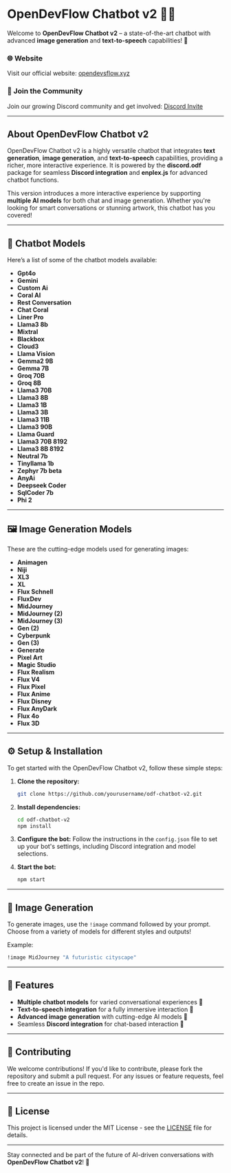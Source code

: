 
# OpenDevFlow Chatbot v2 🤖✨

Welcome to **OpenDevFlow Chatbot v2** – a state-of-the-art chatbot with advanced **image generation** and **text-to-speech** capabilities! 🚀

### 🌐 Website
Visit our official website: [opendevsflow.xyz](https://opendevsflow.xyz)

### 💬 Join the Community
Join our growing Discord community and get involved: [Discord Invite](https://discord.gg/a2c3QTWkuk)

---

## About OpenDevFlow Chatbot v2

OpenDevFlow Chatbot v2 is a highly versatile chatbot that integrates **text generation**, **image generation**, and **text-to-speech** capabilities, providing a richer, more interactive experience. It is powered by the **discord.odf** package for seamless **Discord integration** and **enplex.js** for advanced chatbot functions. 

This version introduces a more interactive experience by supporting **multiple AI models** for both chat and image generation. Whether you're looking for smart conversations or stunning artwork, this chatbot has you covered!

---

## 🧠 Chatbot Models

Here’s a list of some of the chatbot models available:

- **Gpt4o**
- **Gemini**
- **Custom Ai**
- **Coral AI**
- **Rest Conversation**
- **Chat Coral**
- **Liner Pro**
- **Llama3 8b**
- **Mixtral**
- **Blackbox**
- **Cloud3**
- **Llama Vision**
- **Gemma2 9B**
- **Gemma 7B**
- **Groq 70B**
- **Groq 8B**
- **Llama3 70B**
- **Llama3 8B**
- **Llama3 1B**
- **Llama3 3B**
- **Llama3 11B**
- **Llama3 90B**
- **Llama Guard**
- **Llama3 70B 8192**
- **Llama3 8B 8192**
- **Neutral 7b**
- **Tinyllama 1b**
- **Zephyr 7b beta**
- **AnyAi**
- **Deepseek Coder**
- **SqlCoder 7b**
- **Phi 2**

---

## 🖼️ Image Generation Models

These are the cutting-edge models used for generating images:

- **Animagen**
- **Niji**
- **XL3**
- **XL**
- **Flux Schnell**
- **FluxDev**
- **MidJourney**
- **MidJourney (2)**
- **MidJourney (3)**
- **Gen (2)**
- **Cyberpunk**
- **Gen (3)**
- **Generate**
- **Pixel Art**
- **Magic Studio**
- **Flux Realism**
- **Flux V4**
- **Flux Pixel**
- **Flux Anime**
- **Flux Disney**
- **Flux AnyDark**
- **Flux 4o**
- **Flux 3D**

---

## ⚙️ Setup & Installation

To get started with the OpenDevFlow Chatbot v2, follow these simple steps:

1. **Clone the repository:**
   ```bash
   git clone https://github.com/yourusername/odf-chatbot-v2.git
   ```

2. **Install dependencies:**
   ```bash
   cd odf-chatbot-v2
   npm install
   ```

3. **Configure the bot:**
   Follow the instructions in the `config.json` file to set up your bot's settings, including Discord integration and model selections.

4. **Start the bot:**
   ```bash
   npm start
   ```

---

## 🎨 Image Generation

To generate images, use the `!image` command followed by your prompt. Choose from a variety of models for different styles and outputs!

Example:
```bash
!image MidJourney "A futuristic cityscape"
```

---

## 📢 Features

- **Multiple chatbot models** for varied conversational experiences 🤖
- **Text-to-speech integration** for a fully immersive interaction 🎤
- **Advanced image generation** with cutting-edge AI models 🎨
- Seamless **Discord integration** for chat-based interaction 💬

---

## 🤝 Contributing

We welcome contributions! If you'd like to contribute, please fork the repository and submit a pull request. For any issues or feature requests, feel free to create an issue in the repo.

---

## 📢 License

This project is licensed under the MIT License - see the [LICENSE](LICENSE) file for details.

---

Stay connected and be part of the future of AI-driven conversations with **OpenDevFlow Chatbot v2**! 🚀
